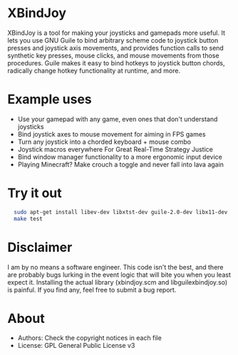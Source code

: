 XBindJoy
========

XBindJoy is a tool for making your joysticks and gamepads more
useful. It lets you use GNU Guile to bind arbitrary scheme code to
joystick button presses and joystick axis movements, and provides
function calls to send synthetic key presses, mouse clicks, and mouse
movements from those procedures. Guile makes it easy to bind hotkeys
to joystick button chords, radically change hotkey functionality at
runtime, and more.

Example uses
============

* Use your gamepad with any game, even ones that don't understand joysticks
* Bind joystick axes to mouse movement for aiming in FPS games
* Turn any joystick into a chorded keyboard + mouse combo
* Joystick macros everywhere For Great Real-Time Strategy Justice
* Bind window manager functionality to a more ergonomic input device
* Playing Minecraft? Make crouch a toggle and never fall into lava again

Try it out
==========

````bash
  sudo apt-get install libev-dev libxtst-dev guile-2.0-dev libx11-dev
  make test
````

Disclaimer
==========

I am by no means a software engineer. This code isn't the best, and
there are probably bugs lurking in the event logic that will bite you
when you least expect it. Installing the actual library (xbindjoy.scm
and libguilexbindjoy.so) is painful. If you find any, feel free to
submit a bug report.

About
=====

* Authors:      Check the copyright notices in each file
* License:      GPL General Public License v3
